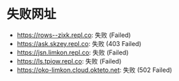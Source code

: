 # 失败网址
- https://rows--zixk.repl.co: 失败 (Failed)
- https://ask.skzey.repl.co: 失败 (403
Failed)
- https://jsn.limkon.repl.co: 失败 (Failed)
- https://ls.tpjow.repl.co: 失败 (Failed)
- https://oko-limkon.cloud.okteto.net: 失败 (502
Failed)
